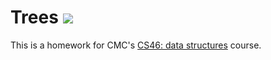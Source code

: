 # Trees ![](https://api.travis-ci.com/colinmulligan/trees.svg?branch=master)

This is a homework for CMC's [CS46: data structures](https://github.com/mikeizbicki/cmc-csci046) course.
